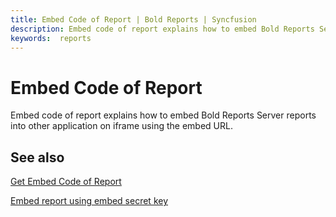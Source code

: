 ```yaml
---
title: Embed Code of Report | Bold Reports | Syncfusion
description: Embed code of report explains how to embed Bold Reports Server reports into other application on iframe using the embed URL
keywords:  reports
---
```


# Embed Code of Report

Embed code of report explains how to embed Bold Reports Server reports into other application on iframe using the embed URL.

## See also

[Get Embed Code of Report](./../iframe/embed-code-of-report/)

[Embed report using embed secret key](./../iframe/embed-secret-key/)
